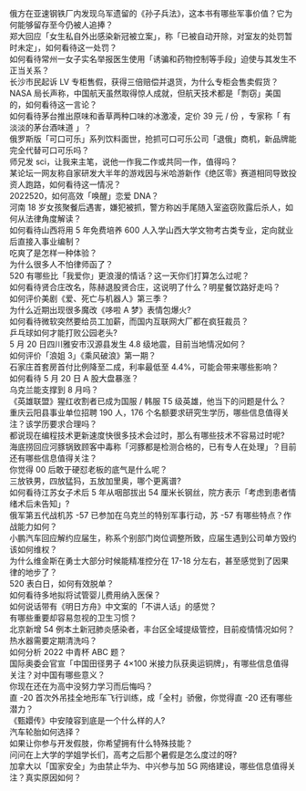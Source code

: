 俄方在亚速钢铁厂内发现乌军遗留的《孙子兵法》，这本书有哪些军事价值？它为何能够留存至今仍被人追捧？  
郑大回应「女生私自外出感染新冠被立案」，称「已被自动开除，对室友的处罚暂时未定」，如何看待这一处罚？  
如何看待常州一女子实名举报医生使用「诱骗和药物控制等手段」迫使与其发生不正当关系？  
长沙市民起诉 LV 专柜售假，获得三倍赔偿并退货，为什么专柜会售卖假货？  
NASA 局长声称，中国航天虽然取得惊人成就，但航天技术都是「剽窃」美国的，如何看待这一言论？  
如何看待茅台推出原味和香草两种口味的冰激凌，定价 39 元 / 份 ，专家称「 有淡淡的茅台酒味道 」？  
俄罗斯版「可口可乐」系列饮料面世，抢抓可口可乐公司「退俄」商机，新品牌能完全代替可口可乐吗？  
师兄发 sci，让我来主笔，说他一作我二作或共同一作，值得吗？  
某论坛一网友称自家研发大半年的游戏因与米哈游新作《绝区零》赛道相同导致投资人跑路，如何看待这一情况？  
2022520，如何高效「唤醒」恋爱 DNA？  
河南 18 岁女孩聚餐后遇害，嫌犯被抓，警方称凶手尾随入室盗窃败露后杀人，如何从法律角度解读？  
如何看待山西将用 5 年免费培养 600 人入学山西大学文物考古类专业，定向就业后直接入事业编制？  
吃爽了是怎样一种体验？  
为什么很多人不怕律师函了？  
520 有哪些比「我爱你」更浪漫的情话？这一天你们打算怎么过呢？  
如何看待贤合庄改名，陈赫退股贤合庄，这说明了什么？明星餐饮路好走吗？  
如何评价美剧《爱、死亡与机器人》第三季？  
为什么近期出现很多魔改《哆啦 A 梦》表情包爆火?  
如何看待微软突然要给员工加薪，而国内互联网大厂都在疯狂裁员？  
乒乓球如何才能打败公园老头?  
5 月 20 日四川雅安市汉源县发生 4.8 级地震，目前当地情况如何？  
如何评价「浪姐 3」《乘风破浪》第一期？  
石家庄首套房首付比例降至二成，利率最低至 4.4%，可能会带来哪些影响？  
如何看待 5 月 20 日 A 股大盘暴涨？  
乌克兰能支撑到 8 月吗？  
《英雄联盟》猩红收割者已成为国服 / 韩服 T5 级英雄，他当下的问题是什么？  
重庆云阳县事业单位招聘 190 人，176 个名额要求研究生学历，哪些信息值得关注？该学历要求合理吗？  
都说现在编程技术更新速度快很多技术会过时，那么有哪些技术不容易过时呢?  
海底捞回应河豚锅致顾客中毒称「河豚都是检测合格的，已有专人在处理」？目前还有哪些信息值得关注？  
你觉得 00 后敢于硬怼老板的底气是什么呢？  
三放铁男，四放猛犸，五放加里奥，哪个更离谱?  
如何看待江苏女子术后 5 年从咽部拔出 54 厘米长钢丝，院方表示「考虑到患者情绪术后未告知」?  
俄军第五代战机苏 -57 已参加在乌克兰的特别军事行动，苏 -57 有哪些特点？作战能力如何？  
小鹏汽车回应解约应届生，称系个别部门岗位调整所致，应届生遇到公司单方毁约该如何维权？  
为什么维金斯在勇士大部分时候能精准控分在 17-18 分左右，甚至感觉到了因果律的地步了？  
520 表白日，如何有效脱单？  
如何看待多地拟将试管婴儿费用纳入医保？  
如何说话带有《明日方舟》中文案的「不讲人话」的感觉？  
有哪些重要却容易忽视的卫生习惯？  
北京新增 54 例本土新冠肺炎感染者，丰台区全域提级管控，目前疫情情况如何？  
热水器需要定期清洗吗？  
如何分析 2022 中青杯 ABC 题？  
国际奥委会官宣「中国田径男子 4×100 米接力队获奥运铜牌」，有哪些信息值得关注？对中国有哪些意义？  
你现在还在为高中没努力学习而后悔吗？  
直 -20 首次外吊挂全地形车飞行训练，成「全村」骄傲，你觉得直 -20 还有哪些潜力？  
《甄嬛传》中安陵容到底是一个什么样的人?  
汽车轮胎如何选择？  
如果让你参与开发假肢，你希望拥有什么特殊技能？  
问问在上大学的学姐学长们，高考之后那个暑假是怎么度过的呀?  
加拿大以「国家安全」为由禁止华为、中兴参与加 5G 网络建设，哪些信息值得关注？真实原因如何？  
